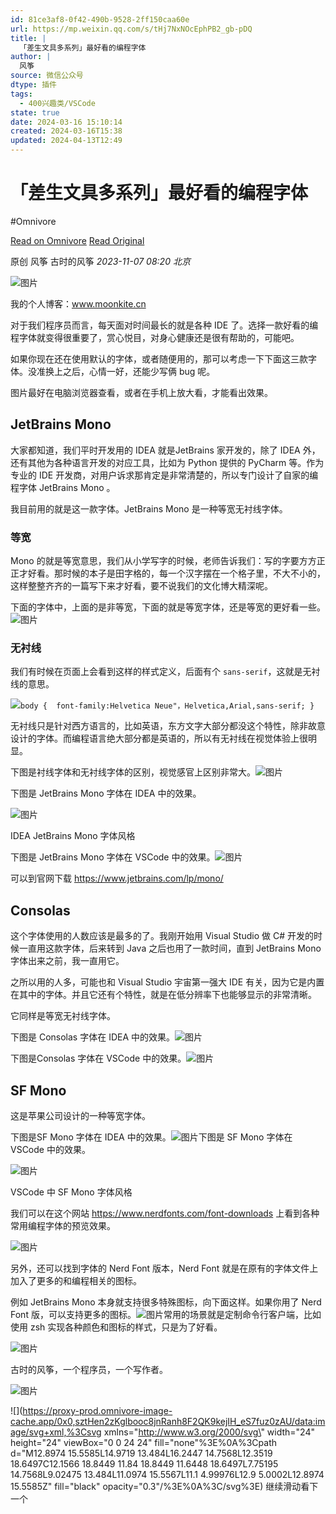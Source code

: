 ```yaml
---
id: 81ce3af8-0f42-490b-9528-2ff150caa60e
url: https://mp.weixin.qq.com/s/tHj7NxNOcEphPB2_gb-pDQ
title: |
  「差生文具多系列」最好看的编程字体
author: |
  风筝
source: 微信公众号
dtype: 插件
tags:
  - 400兴趣类/VSCode
state: true
date: 2024-03-16 15:10:14
created: 2024-03-16T15:38
updated: 2024-04-13T12:49
---
```



# 「差生文具多系列」最好看的编程字体
#Omnivore

[Read on Omnivore](https://omnivore.app/me/https-mp-weixin-qq-com-s-t-hj-7-nx-n-oc-eph-pb-2-gb-p-dq-18e4618b5df)
[Read Original](https://mp.weixin.qq.com/s/tHj7NxNOcEphPB2_gb-pDQ)

原创  风筝  古时的风筝 _2023-11-07 08:20_ _北京_ 

![图片](https://proxy-prod.omnivore-image-cache.app/0x0,s_Pe8gNl_xASxwmKoDoeZFTshz_PCCmxXBU_AmUPQVv8/https://mmbiz.qpic.cn/sz_mmbiz_png/iaWSDo4TfyZjQJzeUZIGDnCciavr5eibjotIHprDw21NOQcIrvOTbkgKeQOhNjPp0yfAKjJSljFUXdhGsDXn9S6fw/640?wx_fmt=png)

我的个人博客：www.moonkite.cn  

对于我们程序员而言，每天面对时间最长的就是各种 IDE 了。选择一款好看的编程字体就变得很重要了，赏心悦目，对身心健康还是很有帮助的，可能吧。

如果你现在还在使用默认的字体，或者随便用的，那可以考虑一下下面这三款字体。没准换上之后，心情一好，还能少写俩 bug 呢。

图片最好在电脑浏览器查看，或者在手机上放大看，才能看出效果。

## JetBrains Mono

大家都知道，我们平时开发用的 IDEA 就是JetBrains 家开发的，除了 IDEA 外， 还有其他为各种语言开发的对应工具，比如为 Python 提供的 PyCharm 等。作为专业的 IDE 开发商，对用户诉求那肯定是非常清楚的，所以专门设计了自家的编程字体 JetBrains Mono 。

我目前用的就是这一款字体。JetBrains Mono 是一种等宽无衬线字体。

### 等宽

Mono 的就是等宽意思，我们从小学写字的时候，老师告诉我们：写的字要方方正正才好看。那时候的本子是田字格的，每一个汉字摆在一个格子里，不大不小的，这样整整齐齐的一篇写下来才好看，要不说我们的文化博大精深呢。

下面的字体中，上面的是非等宽，下面的就是等宽字体，还是等宽的更好看一些。![图片](https://proxy-prod.omnivore-image-cache.app/0x0,s4_D4zndxGOErAwjW2zq1qjWdKSE4sYyvnfZZorC5LUw/https://mmbiz.qpic.cn/sz_mmbiz_png/iaWSDo4TfyZiaJ5L7AqDnXke9Co5FpROoRd15FCB0e8Nc9uwIp3YW28V4N4IQ8ibu3BD0KUFKGe0q7FT4DNU23Ixw/640?wx_fmt=png)

### 无衬线

我们有时候在页面上会看到这样的样式定义，后面有个 `sans-serif`，这就是无衬线的意思。

![](https://proxy-prod.omnivore-image-cache.app/0x0,sHy1A2O1mTGvZNrICDOySJJyiD6hyCSaDcjYV8e804aU/https://mmbiz.qpic.cn/mmbiz_svg/ic3ibEjvYaKJyG9pTeW28jQmtPAMEnyD00jHj2KMT1jBaCRALWIoUgdlSl30B43yLmbPZibaJlH7UlfLeGgAz8CkP8GCGRU1lAD/640?wx_fmt=svg)`body {
 font-family:Helvetica Neue"，Helvetica,Arial,sans-serif;
}
`

无衬线只是针对西方语言的，比如英语，东方文字大部分都没这个特性，除非故意设计的字体。而编程语言绝大部分都是英语的，所以有无衬线在视觉体验上很明显。

下图是衬线字体和无衬线字体的区别，视觉感官上区别非常大。![图片](https://proxy-prod.omnivore-image-cache.app/0x0,sZPlYeLa6FCiPo43tBclzwn564vRvZ6fxU4r8anZ7748/https://mmbiz.qpic.cn/sz_mmbiz_png/iaWSDo4TfyZiaJ5L7AqDnXke9Co5FpROoRfOib308ImGaKT5PhJerhpia8T7ta4LpCxovTjGr4ZoevvCDml3qL1wXQ/640?wx_fmt=png)

下图是 JetBrains Mono 字体在 IDEA 中的效果。

![图片](https://proxy-prod.omnivore-image-cache.app/0x0,sBJmV2mO_uoK3ir9p14--F3HG23a0AHyFOE5FdFuH7CQ/https://mmbiz.qpic.cn/sz_mmbiz_png/iaWSDo4TfyZiaJ5L7AqDnXke9Co5FpROoRAELRM9v2UEbNl22ULpdy3DHIaRx1jBvuYKntdsQGy4jEDhtqp7X2Uw/640?wx_fmt=png)

IDEA JetBrains Mono 字体风格

下图是 JetBrains Mono 字体在 VSCode 中的效果。![图片](https://proxy-prod.omnivore-image-cache.app/0x0,sLrAG1W4c5iWcasxgdHLZuNBF81rU-jGWvqCQy15Jy2U/https://mmbiz.qpic.cn/sz_mmbiz_png/iaWSDo4TfyZiaJ5L7AqDnXke9Co5FpROoRdjeuO8aSygBHr5RP5CR9YA3DtUiaPj3miavxSNnuNSfNwJnCOmwXIjlA/640?wx_fmt=png)

可以到官网下载 https://www.jetbrains.com/lp/mono/

## Consolas

这个字体使用的人数应该是最多的了。我刚开始用 Visual Studio 做 C# 开发的时候一直用这款字体，后来转到 Java 之后也用了一款时间，直到 JetBrains Mono 字体出来之前，我一直用它。

之所以用的人多，可能也和 Visual Studio 宇宙第一强大 IDE 有关，因为它是内置在其中的字体。并且它还有个特性，就是在低分辨率下也能够显示的非常清晰。

它同样是等宽无衬线字体。

下图是 Consolas 字体在 IDEA 中的效果。![图片](https://proxy-prod.omnivore-image-cache.app/0x0,sgfVOFXUQDM9wWlcNKGEhbVYvz9AnlWMnkvCMHSID3gg/https://mmbiz.qpic.cn/sz_mmbiz_png/iaWSDo4TfyZiaJ5L7AqDnXke9Co5FpROoRibZ2rr5icdCrzHdGHQaqPCY4XGnBdJ9kLvUIfTh1LeJia6r9nHpR2ABBg/640?wx_fmt=png)

下图是Consolas 字体在 VSCode 中的效果。![图片](https://proxy-prod.omnivore-image-cache.app/0x0,sb8TJRWmSYMuwLzsLyloM4AQvQ4taHJJ3uyDCx2TevYE/https://mmbiz.qpic.cn/sz_mmbiz_png/iaWSDo4TfyZiaJ5L7AqDnXke9Co5FpROoR60ANADCEt3fJpKIftqW4UvUJj179TUnRnXtktYF1rO90FSGOicE9dpg/640?wx_fmt=png)

## SF Mono

这是苹果公司设计的一种等宽字体。

下图是SF Mono 字体在 IDEA 中的效果。![图片](https://proxy-prod.omnivore-image-cache.app/0x0,sh2GbR-NSFlya_OdR5QO6EZUWA6i3Ej54C8IGJm77G2g/https://mmbiz.qpic.cn/sz_mmbiz_png/iaWSDo4TfyZiaJ5L7AqDnXke9Co5FpROoRHssfP019AoTdMg96SXHw6R9hnZiaxemOn18aGlIVVSDYvfctFjSwiaug/640?wx_fmt=png)下图是 SF Mono 字体在 VSCode 中的效果。

![图片](https://proxy-prod.omnivore-image-cache.app/0x0,sa0fGdSzofbpU90ltMlFqJDSsm95q1KAygznMMIvcI5g/https://mmbiz.qpic.cn/sz_mmbiz_png/iaWSDo4TfyZiaJ5L7AqDnXke9Co5FpROoRShV7P4OpCLc7ZwboldrpIQmfx3szmjp5k5X3ibBDNQsAeic3L3x4PgJA/640?wx_fmt=png)

VSCode 中 SF Mono 字体风格

我们可以在这个网站 https://www.nerdfonts.com/font-downloads 上看到各种常用编程字体的预览效果。

![图片](https://proxy-prod.omnivore-image-cache.app/0x0,s7uxPZCWgGtDl16gEUWj2fHRprRIb71gNDkXiLo5154w/https://mmbiz.qpic.cn/sz_mmbiz_png/iaWSDo4TfyZiaJ5L7AqDnXke9Co5FpROoRUMbH4qqRZqyQxO6D7wZhxDfChENk5d7g9WFECW15HzcJUIaldwDbgg/640?wx_fmt=png)

另外，还可以找到字体的 Nerd Font 版本，Nerd Font 就是在原有的字体文件上加入了更多的和编程相关的图标。

例如 JetBrains Mono 本身就支持很多特殊图标，向下面这样。如果你用了 Nerd Font 版，可以支持更多的图标。![图片](https://proxy-prod.omnivore-image-cache.app/0x0,s7hKkU9H3Rwl9j6BCruU_TS-ZP83rjYWVlhWRLSKeUz0/https://mmbiz.qpic.cn/sz_mmbiz_png/iaWSDo4TfyZiaJ5L7AqDnXke9Co5FpROoR0LqFtlWagc5ItWJBlFsdx0wZXKtVerl0uSgNpVLG51LgM2qPKfQTxQ/640?wx_fmt=png)常用的场景就是定制命令行客户端，比如使用 zsh 实现各种颜色和图标的样式，只是为了好看。

![图片](https://proxy-prod.omnivore-image-cache.app/0x0,sfuqnkNjIuBi5Wodz5Qm77ucP7rJOntnvtOuI53jLlPQ/https://mmbiz.qpic.cn/sz_mmbiz_png/iaWSDo4TfyZiaJ5L7AqDnXke9Co5FpROoRuF36FsibBPRrM1ynvwbicqeONjxq5Exk1ZE2JsQoVP43M0vvCkbzchNQ/640?wx_fmt=png)

古时的风筝，一个程序员，一个写作者。

![图片](https://proxy-prod.omnivore-image-cache.app/0x0,sCcc5-KZ5md6MdZ56zmc_Bgg8gW4JLQN8WOzY1BH72mw/https://mmbiz.qpic.cn/sz_mmbiz_png/iaWSDo4TfyZiaSQ2UntibK7sqGkxtHcoeEGv3Gcnqr5BhagIASeHjiaDPJzhSecFCo4yXibbmib7G77s4ibAH4CvOAVSA/640?wx_fmt=png)

![](https://proxy-prod.omnivore-image-cache.app/0x0,sztHen2zKglbooc8jnRanh8F2QK9kejIH_eS7fuz0zAU/data:image/svg+xml,%3Csvg xmlns=\"http://www.w3.org/2000/svg\" width=\"24\" height=\"24\" viewBox=\"0 0 24 24\" fill=\"none\"%3E%0A%3Cpath d=\"M12.8974 15.5585L14.9719 13.484L16.2447 14.7568L12.3519 18.6497C12.1566 18.8449 11.84 18.8449 11.6448 18.6497L7.75195 14.7568L9.02475 13.484L11.0974 15.5567L11.1 4.99976L12.9 5.0002L12.8974 15.5585Z\" fill=\"black\" opacity=\"0.3\"/%3E%0A%3C/svg%3E) 继续滑动看下一个 



